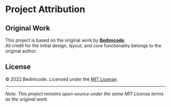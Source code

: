 # Project Attribution

## Original Work
This project is based on the original work by **[Bedimcode](https://github.com/bedimcode/responsive-404-page)**.  
All credit for the initial design, layout, and core functionality belongs to the original author.

## License
© 2022 Bedimcode. Licensed under the [MIT License](https://github.com/bedimcode/responsive-404-page/blob/main/LICENSE).

---

*Note: This project remains open-source under the same MIT License terms as the original work.*